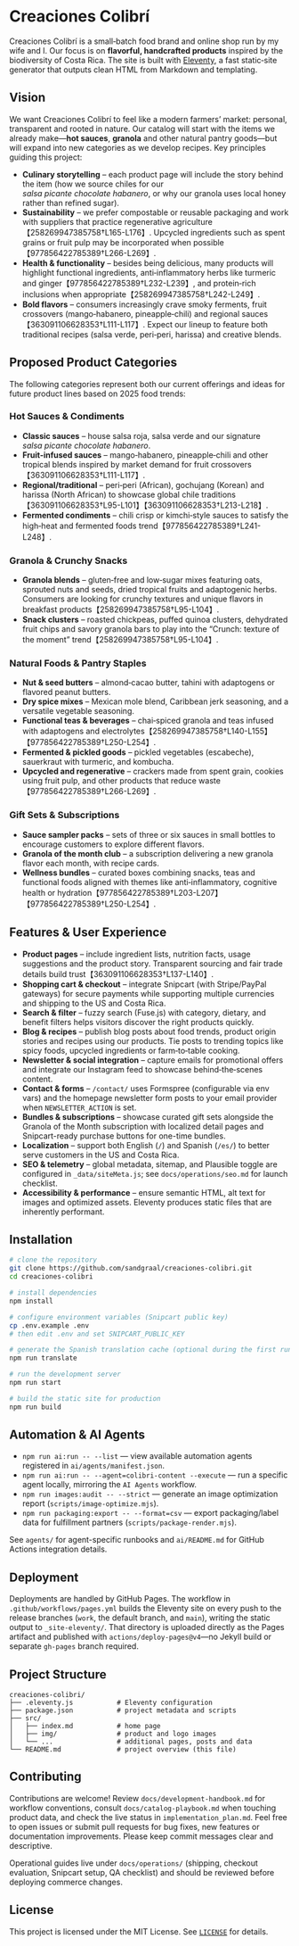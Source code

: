 # Creaciones Colibrí

Creaciones Colibrí is a small‑batch food brand and online shop run by my wife and I.  Our focus is on **flavorful, handcrafted products** inspired by the biodiversity of Costa Rica.  The site is built with [Eleventy](https://www.11ty.dev/), a fast static‑site generator that outputs clean HTML from Markdown and templating.

## Vision

We want Creaciones Colibrí to feel like a modern farmers’ market: personal, transparent and rooted in nature.  Our catalog will start with the items we already make—**hot sauces**, **granola** and other natural pantry goods—but will expand into new categories as we develop recipes.  Key principles guiding this project:

* **Culinary storytelling** – each product page will include the story behind the item (how we source chiles for our *salsa picante chocolate habanero*, or why our granola uses local honey rather than refined sugar).
* **Sustainability** – we prefer compostable or reusable packaging and work with suppliers that practice regenerative agriculture【258269947385758†L165-L176】.  Upcycled ingredients such as spent grains or fruit pulp may be incorporated when possible【977856422785389†L266-L269】.
* **Health & functionality** – besides being delicious, many products will highlight functional ingredients, anti‑inflammatory herbs like turmeric and ginger【977856422785389†L232-L239】, and protein‑rich inclusions when appropriate【258269947385758†L242-L249】.
* **Bold flavors** – consumers increasingly crave smoky ferments, fruit crossovers (mango‑habanero, pineapple‑chili) and regional sauces【363091106628353†L111-L117】.  Expect our lineup to feature both traditional recipes (salsa verde, peri‑peri, harissa) and creative blends.

## Proposed Product Categories

The following categories represent both our current offerings and ideas for future product lines based on 2025 food trends:

### Hot Sauces & Condiments

* **Classic sauces** – house salsa roja, salsa verde and our signature *salsa picante chocolate habanero*.
* **Fruit‑infused sauces** – mango‑habanero, pineapple‑chili and other tropical blends inspired by market demand for fruit crossovers【363091106628353†L111-L117】.
* **Regional/traditional** – peri‑peri (African), gochujang (Korean) and harissa (North African) to showcase global chile traditions【363091106628353†L95-L101】【363091106628353†L213-L218】.
* **Fermented condiments** – chili crisp or kimchi‑style sauces to satisfy the high‑heat and fermented foods trend【977856422785389†L241-L248】.

### Granola & Crunchy Snacks

* **Granola blends** – gluten‑free and low‑sugar mixes featuring oats, sprouted nuts and seeds, dried tropical fruits and adaptogenic herbs.  Consumers are looking for crunchy textures and unique flavors in breakfast products【258269947385758†L95-L104】.
* **Snack clusters** – roasted chickpeas, puffed quinoa clusters, dehydrated fruit chips and savory granola bars to play into the “Crunch: texture of the moment” trend【258269947385758†L95-L104】.

### Natural Foods & Pantry Staples

* **Nut & seed butters** – almond‑cacao butter, tahini with adaptogens or flavored peanut butters.
* **Dry spice mixes** – Mexican mole blend, Caribbean jerk seasoning, and a versatile vegetable seasoning.
* **Functional teas & beverages** – chai‑spiced granola and teas infused with adaptogens and electrolytes【258269947385758†L140-L155】【977856422785389†L250-L254】.
* **Fermented & pickled goods** – pickled vegetables (escabeche), sauerkraut with turmeric, and kombucha.
* **Upcycled and regenerative** – crackers made from spent grain, cookies using fruit pulp, and other products that reduce waste【977856422785389†L266-L269】.

### Gift Sets & Subscriptions

* **Sauce sampler packs** – sets of three or six sauces in small bottles to encourage customers to explore different flavors.
* **Granola of the month club** – a subscription delivering a new granola flavor each month, with recipe cards.
* **Wellness bundles** – curated boxes combining snacks, teas and functional foods aligned with themes like anti‑inflammatory, cognitive health or hydration【977856422785389†L203-L207】【977856422785389†L250-L254】.

## Features & User Experience

* **Product pages** – include ingredient lists, nutrition facts, usage suggestions and the product story.  Transparent sourcing and fair trade details build trust【363091106628353†L137-L140】.
* **Shopping cart & checkout** – integrate Snipcart (with Stripe/PayPal gateways) for secure payments while supporting multiple currencies and shipping to the US and Costa Rica.
* **Search & filter** – fuzzy search (Fuse.js) with category, dietary, and benefit filters helps visitors discover the right products quickly.
* **Blog & recipes** – publish blog posts about food trends, product origin stories and recipes using our products.  Tie posts to trending topics like spicy foods, upcycled ingredients or farm‑to‑table cooking.
* **Newsletter & social integration** – capture emails for promotional offers and integrate our Instagram feed to showcase behind‑the‑scenes content.
* **Contact & forms** – `/contact/` uses Formspree (configurable via env vars) and the homepage newsletter form posts to your email provider when `NEWSLETTER_ACTION` is set.
* **Bundles & subscriptions** – showcase curated gift sets alongside the Granola of the Month subscription with localized detail pages and Snipcart-ready purchase buttons for one-time bundles.
* **Localization** – support both English (`/`) and Spanish (`/es/`) to better serve customers in the US and Costa Rica.
* **SEO & telemetry** – global metadata, sitemap, and Plausible toggle are configured in `_data/siteMeta.js`; see `docs/operations/seo.md` for launch checklist.
* **Accessibility & performance** – ensure semantic HTML, alt text for images and optimized assets.  Eleventy produces static files that are inherently performant.

## Installation

```bash
# clone the repository
git clone https://github.com/sandgraal/creaciones-colibri.git
cd creaciones-colibri

# install dependencies
npm install

# configure environment variables (Snipcart public key)
cp .env.example .env
# then edit .env and set SNIPCART_PUBLIC_KEY

# generate the Spanish translation cache (optional during the first run)
npm run translate

# run the development server
npm run start

# build the static site for production
npm run build
```

## Automation & AI Agents

- `npm run ai:run -- --list` — view available automation agents registered in `ai/agents/manifest.json`.
- `npm run ai:run -- --agent=colibri-content --execute` — run a specific agent locally, mirroring the `AI Agents` workflow.
- `npm run images:audit -- --strict` — generate an image optimization report (`scripts/image-optimize.mjs`).
- `npm run packaging:export -- --format=csv` — export packaging/label data for fulfillment partners (`scripts/package-render.mjs`).

See `agents/` for agent-specific runbooks and `ai/README.md` for GitHub Actions integration details.

## Deployment

Deployments are handled by GitHub Pages. The workflow in `.github/workflows/pages.yml` builds the Eleventy site on every push to the release branches (`work`, the default branch, and `main`), writing the static output to `_site-eleventy/`. That directory is uploaded directly as the Pages artifact and published with `actions/deploy-pages@v4`—no Jekyll build or separate `gh-pages` branch required.

## Project Structure

```
creaciones-colibri/
├── .eleventy.js           # Eleventy configuration
├── package.json           # project metadata and scripts
├── src/
│   ├── index.md           # home page
│   ├── img/               # product and logo images
│   └── ...                # additional pages, posts and data
└── README.md              # project overview (this file)
```

## Contributing

Contributions are welcome!  Review `docs/development-handbook.md` for workflow conventions, consult `docs/catalog-playbook.md` when touching product data, and check the live status in `implementation_plan.md`.  Feel free to open issues or submit pull requests for bug fixes, new features or documentation improvements.  Please keep commit messages clear and descriptive.

Operational guides live under `docs/operations/` (shipping, checkout evaluation, Snipcart setup, QA checklist) and should be reviewed before deploying commerce changes.

## License

This project is licensed under the MIT License.  See [`LICENSE`](LICENSE) for details.
